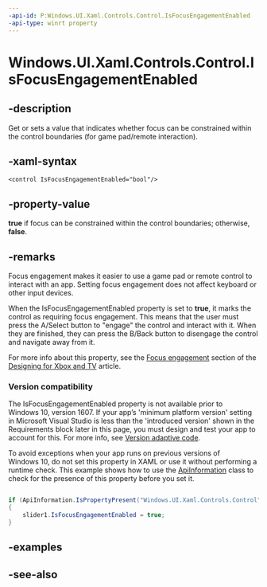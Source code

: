 ```yaml
---
-api-id: P:Windows.UI.Xaml.Controls.Control.IsFocusEngagementEnabled
-api-type: winrt property
---
```


<!-- Property syntax
public bool IsFocusEngagementEnabled { get;  set; }
-->

# Windows.UI.Xaml.Controls.Control.IsFocusEngagementEnabled

## -description
Get or sets a value that indicates whether focus can be constrained within the control boundaries (for game pad/remote interaction).



## -xaml-syntax
```xaml
<control IsFocusEngagementEnabled="bool"/>
```


## -property-value
**true** if focus can be constrained within the control boundaries; otherwise, **false**.

## -remarks
Focus engagement makes it easier to use a game pad or remote control to interact with an app. Setting focus engagement does not affect keyboard or other input devices.

When the IsFocusEngagementEnabled property is set to **true**, it marks the control as requiring focus engagement. This means that the user must press the A/Select button to "engage" the control and interact with it. When they are finished, they can press the B/Back button to disengage the control and navigate away from it.

For more info about this property, see the [Focus engagement](/windows/uwp/input-and-devices/designing-for-tv) section of the [Designing for Xbox and TV](/windows/uwp/input-and-devices/designing-for-tv) article.

### Version compatibility

The IsFocusEngagementEnabled property is not available prior to Windows 10, version 1607. If your app’s 'minimum platform version' setting in Microsoft Visual Studio is less than the 'introduced version' shown in the Requirements block later in this page, you must design and test your app to account for this. For more info, see [Version adaptive code](/windows/uwp/debug-test-perf/version-adaptive-code).

To avoid exceptions when your app runs on previous versions of Windows 10, do not set this property in XAML or use it without performing a runtime check. This example shows how to use the [ApiInformation](../windows.foundation.metadata/apiinformation.md) class to check for the presence of this property before you set it.

```csharp

if (ApiInformation.IsPropertyPresent("Windows.UI.Xaml.Controls.Control", "IsFocusEngagementEnabled"))
{
    slider1.IsFocusEngagementEnabled = true;
}
```



## -examples

## -see-also
